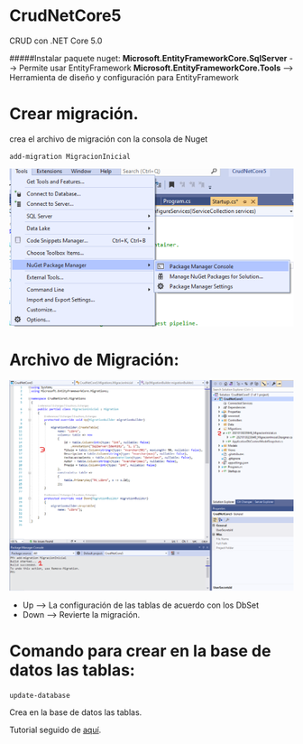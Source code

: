 # CrudNetCore5
CRUD con .NET Core 5.0

#####Instalar paquete nuget: 
**Microsoft.EntityFrameworkCore.SqlServer**  --> Permite usar EntityFramework
**Microsoft.EntityFrameworkCore.Tools**  --> Herramienta de diseño y configuración para EntityFramework

# Crear migración.

crea el archivo de migración con la consola de Nuget
```
add-migration MigracionInicial
```
![](https://github.com/cdhernandez5/CrudNetCore5/blob/master/wwwroot/imgMD/ConsolaNuGet.png)


# Archivo de Migración:
![](https://github.com/cdhernandez5/CrudNetCore5/blob/master/wwwroot/imgMD/ArchivoMigracion.png)
- Up --> La configuración de las tablas de acuerdo con los DbSet
- Down --> Revierte la migración.


# Comando para crear en la base de datos las tablas: 
```
update-database
```
Crea en la base de datos las tablas.

Tutorial seguido de [aquí](https://www.youtube.com/watch?v=3mu2K5vXcxc).
